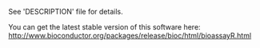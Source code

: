 See 'DESCRIPTION' file for details.

You can get the latest stable version of this software here:
http://www.bioconductor.org/packages/release/bioc/html/bioassayR.html
